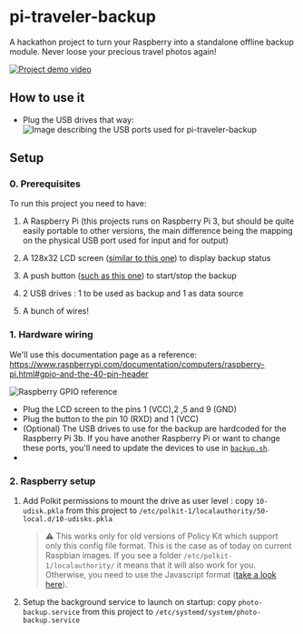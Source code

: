 # pi-traveler-backup
A hackathon project to turn your Raspberry into a standalone offline backup module. Never loose your precious travel photos again!

[![Project demo video](https://github.com/whiver/pi-traveler-backup/assets/394565/32cc5544-e8ec-4aa0-8dc4-3f6ab35d4fcd)](http://www.youtube.com/watch?v=9dVFOzRHLBg)

## How to use it
- Plug the USB drives that way:  
  ![Image describing the USB ports used for pi-traveler-backup](https://github.com/whiver/pi-traveler-backup/assets/394565/703e165d-7cfe-4fa4-95c7-405bdc4308a4)

## Setup

### 0. Prerequisites

To run this project you need to have:
1. A Raspberry Pi (this projects runs on Raspberry Pi 3, but should be quite easily portable to other versions, the main difference being the mapping on the physical USB port used for input and for output)

2. A 128x32 LCD screen ([similar to this one](https://www.adafruit.com/product/931)) to display backup status

3. A push button ([such as this one](https://www.adafruit.com/product/367)) to start/stop the backup

4. 2 USB drives : 1 to be used as backup and 1 as data source

5. A bunch of wires!

### 1. Hardware wiring

We'll use this documentation page as a reference: https://www.raspberrypi.com/documentation/computers/raspberry-pi.html#gpio-and-the-40-pin-header

![Raspberry GPIO reference](https://github.com/whiver/pi-traveler-backup/assets/394565/882da75c-ffa2-4dfb-9d3e-98e42fa484d6)


- Plug the LCD screen to the pins 1 (VCC),2 ,5 and 9 (GND)
- Plug the button to the pin 10 (RXD) and 1 (VCC)
- (Optional) The USB drives to use for the backup are hardcoded for the Raspberry Pi 3b. If you have another Raspberry Pi or want to change these ports, you'll need to update the devices to use in [`backup.sh`](https://github.com/whiver/pi-traveler-backup/blob/d52d24e5242958993a57fcc4b60bb6f3144560b3/backup.sh#L31-L32).
- 
### 2. Raspberry setup

1. Add Polkit permissions to mount the drive as user level : copy `10-udisk.pkla` from this project to `/etc/polkit-1/localauthority/50-local.d/10-udisks.pkla`  

   > ⚠️ This works only for old versions of Policy Kit which support only this config file format. This is the case as of today on current Raspbian images. If you see a folder `/etc/polkit-1/localauthority/` it means that it will also work for you. Otherwise, you need to use the Javascript format ([take a look here](https://github.com/coldfix/udiskie/wiki/Permissions)).

2. Setup the background service to launch on startup: copy `photo-backup.service` from this project to `/etc/systemd/system/photo-backup.service`
